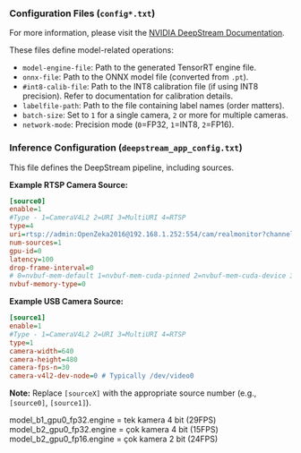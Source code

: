 ### Configuration Files (`config*.txt`)

For more information, please visit the [NVIDIA DeepStream Documentation](https://docs.nvidia.com/metropolis/deepstream/dev-guide/text/DS_ref_app_deepstream.html).

These files define model-related operations:

*   `model-engine-file`: Path to the generated TensorRT engine file.
*   `onnx-file`: Path to the ONNX model file (converted from `.pt`).
*   `#int8-calib-file`: Path to the INT8 calibration file (if using INT8 precision). Refer to documentation for calibration details.
*   `labelfile-path`: Path to the file containing label names (order matters).
*   `batch-size`: Set to `1` for a single camera, `2` or more for multiple cameras.
*   `network-mode`: Precision mode (`0`=FP32, `1`=INT8, `2`=FP16).

### Inference Configuration (`deepstream_app_config.txt`)

This file defines the DeepStream pipeline, including sources.

**Example RTSP Camera Source:**

```ini
[source0]
enable=1
#Type - 1=CameraV4L2 2=URI 3=MultiURI 4=RTSP
type=4
uri=rtsp://admin:OpenZeka2016@192.168.1.252:554/cam/realmonitor?channel=1&subtype=0&unicast=true&proto=Onvif
num-sources=1
gpu-id=0
latency=100
drop-frame-interval=0
# 0=nvbuf-mem-default 1=nvbuf-mem-cuda-pinned 2=nvbuf-mem-cuda-device 3=nvbuf-mem-cuda-unified
nvbuf-memory-type=0
```

**Example USB Camera Source:**

```ini
[source1]
enable=1
#Type - 1=CameraV4L2 2=URI 3=MultiURI 4=RTSP
type=1
camera-width=640
camera-height=480
camera-fps-n=30
camera-v4l2-dev-node=0 # Typically /dev/video0
```

**Note:** Replace `[sourceX]` with the appropriate source number (e.g., `[source0]`, `[source1]`).

model_b1_gpu0_fp32.engine = tek kamera 4 bit (29FPS)
model_b2_gpu0_fp32.engine = çok kamera 4 bit (15FPS)
model_b2_gpu0_fp16.engine = çok kamera 2 bit (24FPS)
